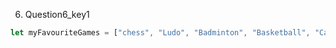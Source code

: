 6. Question6_key1
```javascript
let myFavouriteGames = ["chess", "Ludo", "Badminton", "Basketball", "Carom", "Cricket"]
```

